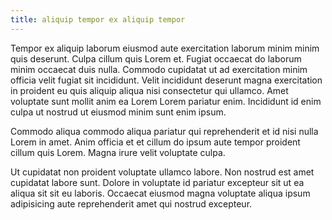 ```yaml
---
title: aliquip tempor ex aliquip tempor
---
```


Tempor ex aliquip laborum eiusmod aute exercitation laborum minim minim quis deserunt. Culpa cillum quis Lorem et. Fugiat occaecat do laborum minim occaecat duis nulla. Commodo cupidatat ut ad exercitation minim officia velit fugiat sit incididunt. Velit incididunt deserunt magna exercitation in proident eu quis aliquip aliqua nisi consectetur qui ullamco. Amet voluptate sunt mollit anim ea Lorem Lorem pariatur enim. Incididunt id enim culpa ut nostrud ut eiusmod minim sunt enim ipsum.

Commodo aliqua commodo aliqua pariatur qui reprehenderit et id nisi nulla Lorem in amet. Anim officia et et cillum do ipsum aute tempor proident cillum quis Lorem. Magna irure velit voluptate culpa.

Ut cupidatat non proident voluptate ullamco labore. Non nostrud est amet cupidatat labore sunt. Dolore in voluptate id pariatur excepteur sit ut ea aliqua sit sit eu laboris. Occaecat eiusmod magna voluptate aliqua ipsum adipisicing aute reprehenderit amet qui nostrud excepteur.